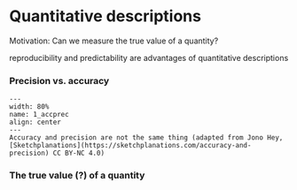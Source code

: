 # Quantitative descriptions
Motivation: Can we measure the true value of a quantity?

reproducibility and predictability are advantages of quantitative descriptions

### Precision vs. accuracy

```{figure} ../figures/chap1_accprec.svg
---
width: 80%
name: 1_accprec
align: center
---
Accuracy and precision are not the same thing (adapted from Jono Hey, [Sketchplanations](https://sketchplanations.com/accuracy-and-precision) CC BY-NC 4.0)
```



### The true value (?) of a quantity